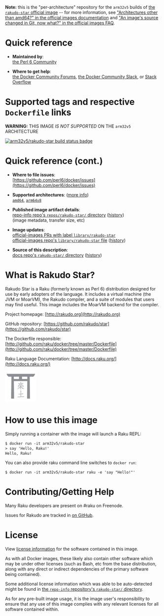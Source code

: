 <!--

********************************************************************************

WARNING:

    DO NOT EDIT "rakudo-star/README.md"

    IT IS AUTO-GENERATED

    (from the other files in "rakudo-star/" combined with a set of templates)

********************************************************************************

-->

**Note:** this is the "per-architecture" repository for the `arm32v5` builds of [the `rakudo-star` official image](https://hub.docker.com/_/rakudo-star) -- for more information, see ["Architectures other than amd64?" in the official images documentation](https://github.com/docker-library/official-images#architectures-other-than-amd64) and ["An image's source changed in Git, now what?" in the official images FAQ](https://github.com/docker-library/faq#an-images-source-changed-in-git-now-what).

# Quick reference

-	**Maintained by**:  
	[the Perl 6 Community](https://github.com/perl6/docker)

-	**Where to get help**:  
	[the Docker Community Forums](https://forums.docker.com/), [the Docker Community Slack](https://dockr.ly/slack), or [Stack Overflow](https://stackoverflow.com/search?tab=newest&q=docker)

# Supported tags and respective `Dockerfile` links

**WARNING:** THIS IMAGE *IS NOT SUPPORTED* ON THE `arm32v5` ARCHITECTURE

[![arm32v5/rakudo-star build status badge](https://img.shields.io/jenkins/s/https/doi-janky.infosiftr.net/job/multiarch/job/arm32v5/job/rakudo-star.svg?label=arm32v5/rakudo-star%20%20build%20job)](https://doi-janky.infosiftr.net/job/multiarch/job/arm32v5/job/rakudo-star/)

# Quick reference (cont.)

-	**Where to file issues**:  
	[https://github.com/perl6/docker/issues](https://github.com/perl6/docker/issues)

-	**Supported architectures**: ([more info](https://github.com/docker-library/official-images#architectures-other-than-amd64))  
	[`amd64`](https://hub.docker.com/r/amd64/rakudo-star/), [`arm64v8`](https://hub.docker.com/r/arm64v8/rakudo-star/)

-	**Published image artifact details**:  
	[repo-info repo's `repos/rakudo-star/` directory](https://github.com/docker-library/repo-info/blob/master/repos/rakudo-star) ([history](https://github.com/docker-library/repo-info/commits/master/repos/rakudo-star))  
	(image metadata, transfer size, etc)

-	**Image updates**:  
	[official-images PRs with label `library/rakudo-star`](https://github.com/docker-library/official-images/pulls?q=label%3Alibrary%2Frakudo-star)  
	[official-images repo's `library/rakudo-star` file](https://github.com/docker-library/official-images/blob/master/library/rakudo-star) ([history](https://github.com/docker-library/official-images/commits/master/library/rakudo-star))

-	**Source of this description**:  
	[docs repo's `rakudo-star/` directory](https://github.com/docker-library/docs/tree/master/rakudo-star) ([history](https://github.com/docker-library/docs/commits/master/rakudo-star))

# What is Rakudo Star?

Rakudo Star is a Raku (formerly known as Perl 6) distribution designed for use by early adopters of the language. It includes a virtual machine (the JVM or MoarVM), the Rakudo compiler, and a suite of modules that users may find useful. This image includes the MoarVM backend for the compiler.

Project homepage: [http://rakudo.org](http://rakudo.org)

GitHub repository: [https://github.com/rakudo/star](https://github.com/rakudo/star)

The Dockerfile responsible: [http://github.com/raku/docker/tree/master/Dockerfile](http://github.com/raku/docker/tree/master/Dockerfile)

Raku Language Documentation: [http://docs.raku.org/](http://docs.raku.org/)

![logo](https://raw.githubusercontent.com/docker-library/docs/48ac05ac94903844bfbdea1fb361676a904f9d85/rakudo-star/logo.png)

# How to use this image

Simply running a container with the image will launch a Raku REPL:

```console
$ docker run -it arm32v5/rakudo-star
> say 'Hello, Raku!'
Hello, Raku!
```

You can also provide raku command line switches to `docker run`:

```console
$ docker run -it arm32v5/rakudo-star raku -e 'say "Hello!"'
```

# Contributing/Getting Help

Many Raku developers are present on #raku on Freenode.

Issues for Rakudo are tracked in [on GitHub](https://github.com/rakudo/rakudo/issues/).

# License

View [license information](https://github.com/rakudo/star/blob/master/LICENSE) for the software contained in this image.

As with all Docker images, these likely also contain other software which may be under other licenses (such as Bash, etc from the base distribution, along with any direct or indirect dependencies of the primary software being contained).

Some additional license information which was able to be auto-detected might be found in [the `repo-info` repository's `rakudo-star/` directory](https://github.com/docker-library/repo-info/tree/master/repos/rakudo-star).

As for any pre-built image usage, it is the image user's responsibility to ensure that any use of this image complies with any relevant licenses for all software contained within.

